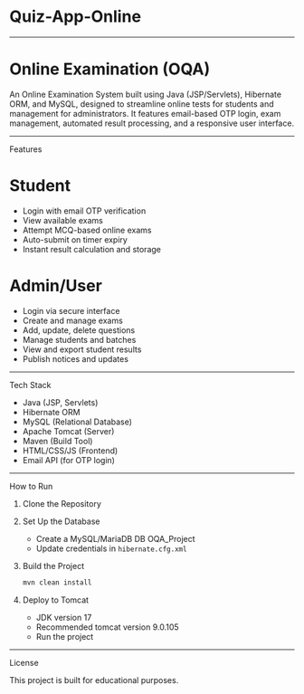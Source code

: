 # Quiz-App-Online

---


# Online Examination  (OQA)

An Online Examination System built using Java (JSP/Servlets), Hibernate ORM, and MySQL, designed to streamline online tests for students and management for administrators. It features email-based OTP login, exam management, automated result processing, and a responsive user interface.

---

  Features

# Student
- Login with email OTP verification
- View available exams
- Attempt MCQ-based online exams
- Auto-submit on timer expiry
- Instant result calculation and storage

# Admin/User
- Login via secure interface
- Create and manage exams
- Add, update, delete questions
- Manage students and batches
- View and export student results
- Publish notices and updates

---

 Tech Stack

- Java (JSP, Servlets)
- Hibernate ORM
- MySQL (Relational Database)
- Apache Tomcat (Server)
- Maven (Build Tool)
- HTML/CSS/JS (Frontend)
- Email API (for OTP login)

---

 How to Run

1. Clone the Repository  

2. Set Up the Database

   * Create a MySQL/MariaDB DB OQA_Project
   * Update credentials in `hibernate.cfg.xml`

3. Build the Project

   ```bash
   mvn clean install
   ```

4. Deploy to Tomcat
   * JDK version 17
   * Recommended tomcat version 9.0.105
   * Run the project
---

  License

This project is built for educational purposes.
